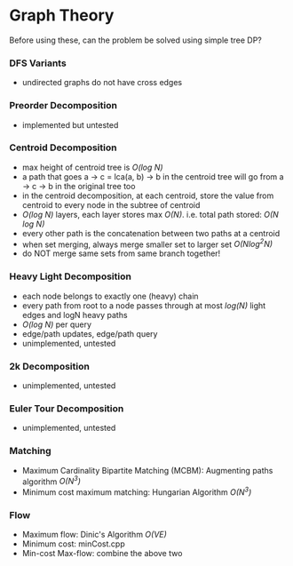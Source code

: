 # Graph Theory

Before using these, can the problem be solved using simple tree DP?

### DFS Variants
- undirected graphs do not have cross edges

### Preorder Decomposition
- implemented but untested

### Centroid Decomposition
- max height of centroid tree is _O(log N)_
- a path that goes a -> c = lca(a, b) -> b in the centroid tree will go from a -> c -> b in the original tree too
- in the centroid decomposition, at each centroid, store the value from centroid to every node in the subtree of centroid
- _O(log N)_ layers, each layer stores max _O(N)_. i.e. total path stored: _O(N log N)_
- every other path is the concatenation between two paths at a centroid 
- when set merging, always merge smaller set to larger set _O(Nlog<sup>2</sup>N)_
- do NOT merge same sets from same branch together!

### Heavy Light Decomposition
- each node belongs to exactly one (heavy) chain
- every path from root to a node passes through at most _log(N)_ light edges and logN heavy paths
- _O(log N)_ per query
- edge/path updates, edge/path query
- unimplemented, untested

### 2k Decomposition
- unimplemented, untested

### Euler Tour Decomposition
- unimplemented, untested

### Matching
- Maximum Cardinality Bipartite Matching (MCBM): Augmenting paths algorithm _O(N<sup>3</sup>)_
- Minimum cost maximum matching: Hungarian Algorithm _O(N<sup>3</sup>)_

### Flow
- Maximum flow: Dinic's Algorithm _O(VE)_
- Minimum cost: minCost.cpp
- Min-cost Max-flow: combine the above two
